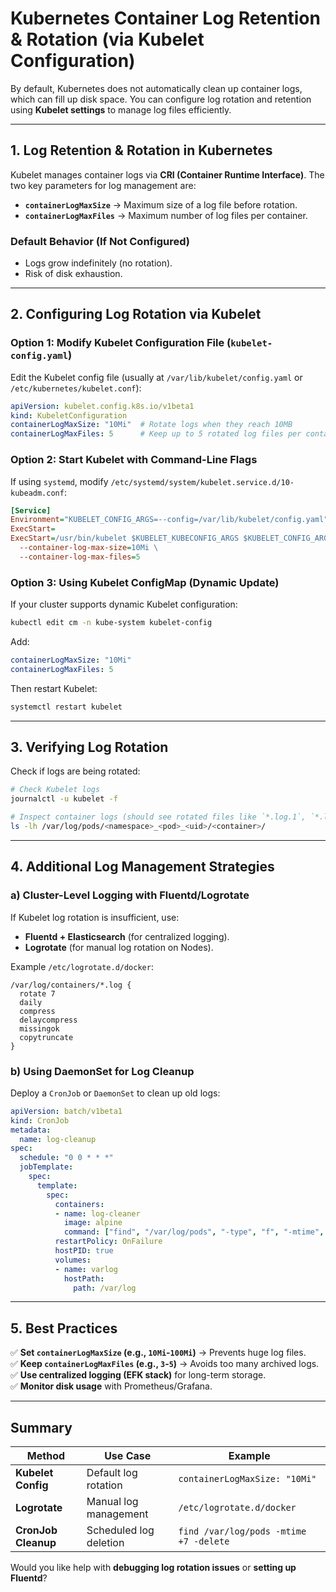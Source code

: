 # **Kubernetes Container Log Retention & Rotation (via Kubelet Configuration)**

By default, Kubernetes does not automatically clean up container logs, which can fill up disk space. You can configure log rotation and retention using **Kubelet settings** to manage log files efficiently.

---

## **1. Log Retention & Rotation in Kubernetes**
Kubelet manages container logs via **CRI (Container Runtime Interface)**. The two key parameters for log management are:
- **`containerLogMaxSize`** → Maximum size of a log file before rotation.
- **`containerLogMaxFiles`** → Maximum number of log files per container.

### **Default Behavior (If Not Configured)**
- Logs grow indefinitely (no rotation).
- Risk of disk exhaustion.

---

## **2. Configuring Log Rotation via Kubelet**
### **Option 1: Modify Kubelet Configuration File (`kubelet-config.yaml`)**
Edit the Kubelet config file (usually at `/var/lib/kubelet/config.yaml` or `/etc/kubernetes/kubelet.conf`):

```yaml
apiVersion: kubelet.config.k8s.io/v1beta1
kind: KubeletConfiguration
containerLogMaxSize: "10Mi"  # Rotate logs when they reach 10MB
containerLogMaxFiles: 5      # Keep up to 5 rotated log files per container
```

### **Option 2: Start Kubelet with Command-Line Flags**
If using `systemd`, modify `/etc/systemd/system/kubelet.service.d/10-kubeadm.conf`:

```ini
[Service]
Environment="KUBELET_CONFIG_ARGS=--config=/var/lib/kubelet/config.yaml"
ExecStart=
ExecStart=/usr/bin/kubelet $KUBELET_KUBECONFIG_ARGS $KUBELET_CONFIG_ARGS \
  --container-log-max-size=10Mi \
  --container-log-max-files=5
```

### **Option 3: Using Kubelet ConfigMap (Dynamic Update)**
If your cluster supports dynamic Kubelet configuration:
```sh
kubectl edit cm -n kube-system kubelet-config
```
Add:
```yaml
containerLogMaxSize: "10Mi"
containerLogMaxFiles: 5
```
Then restart Kubelet:
```sh
systemctl restart kubelet
```

---

## **3. Verifying Log Rotation**
Check if logs are being rotated:
```sh
# Check Kubelet logs
journalctl -u kubelet -f

# Inspect container logs (should see rotated files like `*.log.1`, `*.log.2`)
ls -lh /var/log/pods/<namespace>_<pod>_<uid>/<container>/
```

---

## **4. Additional Log Management Strategies**
### **a) Cluster-Level Logging with Fluentd/Logrotate**
If Kubelet log rotation is insufficient, use:
- **Fluentd + Elasticsearch** (for centralized logging).
- **Logrotate** (for manual log rotation on Nodes).

Example `/etc/logrotate.d/docker`:
```
/var/log/containers/*.log {
  rotate 7
  daily
  compress
  delaycompress
  missingok
  copytruncate
}
```

### **b) Using DaemonSet for Log Cleanup**
Deploy a `CronJob` or `DaemonSet` to clean up old logs:
```yaml
apiVersion: batch/v1beta1
kind: CronJob
metadata:
  name: log-cleanup
spec:
  schedule: "0 0 * * *"
  jobTemplate:
    spec:
      template:
        spec:
          containers:
          - name: log-cleaner
            image: alpine
            command: ["find", "/var/log/pods", "-type", "f", "-mtime", "+7", "-delete"]
          restartPolicy: OnFailure
          hostPID: true
          volumes:
          - name: varlog
            hostPath:
              path: /var/log
```

---

## **5. Best Practices**
✅ **Set `containerLogMaxSize` (e.g., `10Mi`-`100Mi`)** → Prevents huge log files.  
✅ **Keep `containerLogMaxFiles` (e.g., `3`-`5`)** → Avoids too many archived logs.  
✅ **Use centralized logging (EFK stack)** for long-term storage.  
✅ **Monitor disk usage** with Prometheus/Grafana.  

---

## **Summary**
| Method | Use Case | Example |
|--------|----------|---------|
| **Kubelet Config** | Default log rotation | `containerLogMaxSize: "10Mi"` |
| **Logrotate** | Manual log management | `/etc/logrotate.d/docker` |
| **CronJob Cleanup** | Scheduled log deletion | `find /var/log/pods -mtime +7 -delete` |

Would you like help with **debugging log rotation issues** or **setting up Fluentd**?
